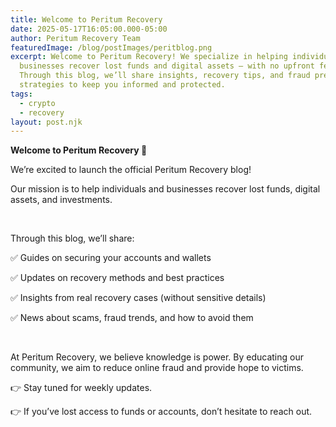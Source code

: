 ```yaml
---
title: Welcome to Peritum Recovery
date: 2025-05-17T16:05:00.000-05:00
author: Peritum Recovery Team
featuredImage: /blog/postImages/peritblog.png
excerpt: Welcome to Peritum Recovery! We specialize in helping individuals and
  businesses recover lost funds and digital assets — with no upfront fees.
  Through this blog, we’ll share insights, recovery tips, and fraud prevention
  strategies to keep you informed and protected.
tags:
  - crypto
  - recovery
layout: post.njk
---
```

<strong>Welcome to Peritum Recovery 🚀</strong>



We’re excited to launch the official Peritum Recovery blog!

Our mission is to help individuals and businesses recover lost funds, digital assets, and investments.

<br>

Through this blog, we’ll share:



✅ Guides on securing your accounts and wallets

✅ Updates on recovery methods and best practices

✅ Insights from real recovery cases (without sensitive details)

✅ News about scams, fraud trends, and how to avoid them

<br>

At Peritum Recovery, we believe knowledge is power. By educating our community, we aim to reduce online fraud and provide hope to victims.



👉 Stay tuned for weekly updates.

👉 If you’ve lost access to funds or accounts, don’t hesitate to reach out.
